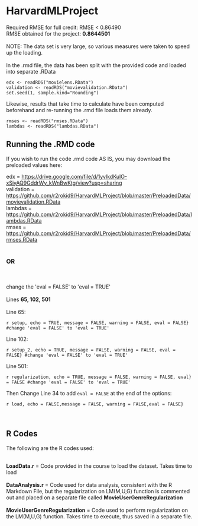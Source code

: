 # HarvardMLProject

Required RMSE for full credit: RMSE < 0.86490<br>
RMSE obtained for the project: <b>0.8644501</b><br>
<br>
NOTE: The data set is very large, so various measures were taken to speed up the loading.<br>
<br>
In the .rmd file, the data has been split with the provided code and loaded into separate .RData<br>

```
edx <- readRDS("movielens.RData")
validation <- readRDS("movievalidation.RData")
set.seed(1, sample.kind="Rounding")
```

Likewise, results that take time to calculate have been computed beforehand and re-running the .rmd file loads them already.<br>

```
rmses <- readRDS("rmses.RData")
lambdas <- readRDS("lambdas.RData")
```

<h2>Running the .RMD code</h1>

If you wish to run the code .rmd code AS IS, you may download the preloaded values here:<br>

edx = https://drive.google.com/file/d/1yvlkdKuIO-xSiyAQ9GddrWy_kWnBwKtg/view?usp=sharing<br>
validation = https://github.com/r2rokid9/HarvardMLProject/blob/master/PreloadedData/movievalidation.RData<br>
lambdas = https://github.com/r2rokid9/HarvardMLProject/blob/master/PreloadedData/lambdas.RData<br>
rmses = https://github.com/r2rokid9/HarvardMLProject/blob/master/PreloadedData/rmses.RData<br>
<br>

<h3>OR</h3>
<br>
<br>
change the 'eval = FALSE' to 'eval = TRUE'<br>
<br>
Lines <b>65, 102, 501</b><br>
<br>
Line 65:<br>

```
r setup, echo = TRUE, message = FALSE, warning = FALSE, eval = FALSE} #change 'eval = FALSE' to 'eval = TRUE'
```

Line 102:<br>

```
r setup_2, echo = TRUE, message = FALSE, warning = FALSE, eval = FALSE} #change 'eval = FALSE' to 'eval = TRUE'
```

Line 501:<br>

```
r regularization, echo = TRUE, message = FALSE, warning = FALSE, eval} = FALSE #change 'eval = FALSE' to 'eval = TRUE'
```

Then Change Line 34 to add `eval = FALSE` at the end of the options:<br>

```
r load, echo = FALSE,message = FALSE, warning = FALSE,eval = FALSE}
```

<br>
<p>
  
<h2>R Codes</h2>
The following are the R codes used:<br><br>
<p>
<b>LoadData.r</b> = Code provided in the course to load the dataset. Takes time to load<br>
<br>
<b>DataAnalysis.r</b> = Code used for data analysis, consistent with the R Markdown File, but the regularization on LM(M,U,G) function is commented out and placed on a separate file called <b>MovieUserGenreRegularization</b><br>
<br>
<b>MovieUserGenreRegularization</b> = Code used to perform regularization on the LM(M,U,G) function. Takes time to execute, thus saved in a separate file.<br>
</p>
